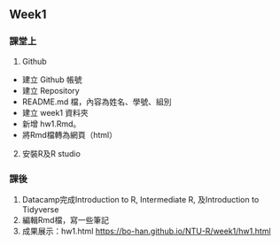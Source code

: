 ## Week1
### 課堂上
1. Github
 * 建立 Github 帳號
 * 建立 Repository
 * README.md 檔，內容為姓名、學號、組別
 * 建立 week1 資料夾
 * 新增 hw1.Rmd。
 * 將Rmd檔轉為網頁（html）
2. 安裝R及R studio


### 課後
1. Datacamp完成Introduction to R, Intermediate R, 及Introduction to Tidyverse
2. 編輯Rmd檔，寫一些筆記
3. 成果展示：hw1.html
https://bo-han.github.io/NTU-R/week1/hw1.html

